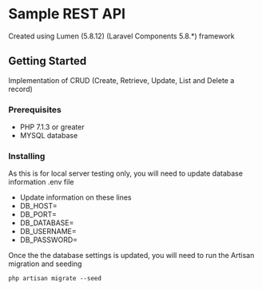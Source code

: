 # Sample REST API

Created using Lumen (5.8.12) (Laravel Components 5.8.*) framework

## Getting Started

Implementation of CRUD (Create, Retrieve, Update, List and Delete a record)

### Prerequisites

- PHP 7.1.3 or greater
- MYSQL database

### Installing

As this is for local server testing only, you will need to update database information .env file 
* Update information on these lines 
* DB_HOST=<host>
* DB_PORT=<port>
* DB_DATABASE=<database>
* DB_USERNAME=<username>
* DB_PASSWORD=<password>

Once the the database settings is updated, you will need to run the Artisan migration and seeding 
```
php artisan migrate --seed
```

